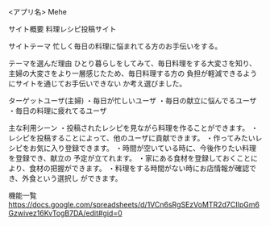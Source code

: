 <アプリ名>
Mehe

サイト概要
料理レシピ投稿サイト


サイトテーマ
忙しく毎日の料理に悩まれてる方のお手伝いをする。

テーマを選んだ理由
ひとり暮らしをしてみて、毎日料理をする大変さを知り、
主婦の大変さをより一層感じたため、毎日料理する方の
負担が軽減できるようにサイトを通じてお手伝いできない
か考え選びました。


ターゲットユーザ(主婦)
・毎日が忙しいユーザ
・毎日の献立に悩んでるユーザ
・毎日の料理に疲れてるユーザ

主な利用シーン
・投稿されたレシピを見ながら料理を作ることができます。
・レシピを投稿することによって、他のユーザに貢献できます。
・作ってみたいレシピをお気に入り登録できます。
・時間が空いている時に、今後作りたい料理を登録でき、献立の
  予定が立てれます。
・家にある食材を登録しておくことにより、食材の把握ができます。
・料理をする時間がない時にお店情報が確認でき、外食という選択し
  ができます。



機能一覧
https://docs.google.com/spreadsheets/d/1VCn6sRgSEzVoMTR2d7CIIpGm6Gzwivez16KvTogB7DA/edit#gid=0


